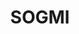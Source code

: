 ---
title: "SOGMI"
full_name: "Sons of God Ministries International"
logo: 
website: "https://www.sogmi.org"
---